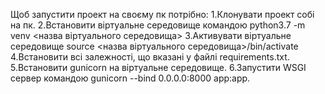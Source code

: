 Щоб запустити проект на своєму пк потрібно:
1.Клонувати проект собі на пк.
2.Встановити віртуальне середовище командою python3.7 -m venv <назва віртуального середовища>
3.Активувати віртуальне середовище source <назва віртуального середовища>/bin/activate
4.Встановити всі залежності, що вказані у файлі requirements.txt.
5.Встановити gunicorn на віртуальне середовище.
6.Запустити WSGI сервер командою gunicorn --bind 0.0.0.0:8000 app:app.

